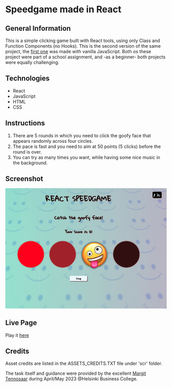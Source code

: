 # Speedgame made in React
## General Information

This is a simple clicking game built with React tools, using only Class and Function Components (no Hooks). This is the second version of the same project, the [first one](https://github.com/hiphip12/speedgame) was made with vanilla JavaScript. Both os these project were part of a school assignment, and -as a beginner- both projects were equally challenging.

## Technologies
- React
- JavaScript
- HTML
- CSS

## Instructions

1. There are 5 rounds in which you need to click the goofy face that appears randomly across four circles.
2. The pace is fast and you need to aim at 50 points (5 clicks) before the round is over.
3. You can try as many times you want, while having some nice music in the background.

## Screenshot

![alt text](src/assets/images/screenshot_react_speedgame.png)


## Live Page

Play it [here](https://public.bc.fi/s2300106/react_speedgame/)

## Credits

Asset credits are listed in the ASSETS_CREDITS.TXT file under 'scr' folder.

The task itself and guidance were provided by the excellent [Margit Tennosaar](https://github.com/margittennosaar) during April/May 2023 @Helsinki Business College.

